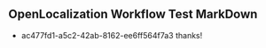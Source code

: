 ## OpenLocalization Workflow Test MarkDown

* ac477fd1-a5c2-42ab-8162-ee6ff564f7a3 
thanks!



<!--HONumber=Jan16_HO4-->
